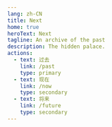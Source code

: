 ```yaml
---
lang: zh-CN
title: Next
home: true
heroText: Next
tagline: An archive of the past
description: The hidden palace.
actions:
  - text: 过去
    link: /past
    type: primary
  - text: 现在
    link: /now
    type: secondary
  - text: 将来
    link: /future
    type: secondary
---
```

